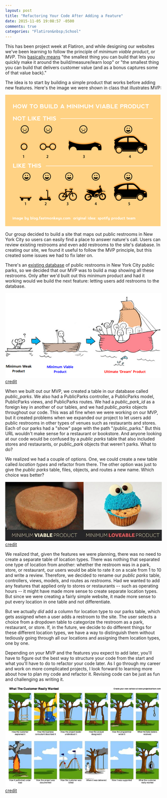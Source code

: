 ```yaml
---
layout: post
title: "Refactoring Your Code After Adding a Feature"
date: 2015-11-05 19:08:57 -0500
comments: true
categories: "Flatiron&nbsp;School"
---
```

This has been project week at Flatiron, and while designing our websites we've been learning to follow the principle of <em>minimum viable product</em>, or <em>MVP</em>. This <a href="http://leanstack.com/minimum-viable-product/">basically means</a> "the smallest thing you can build that lets you quickly make it around the build/measure/learn loop" or "the smallest thing you can build that delivers customer value (and as a bonus captures some of that value back)."

The idea is to start by building a simple product that works before adding new features. Here's the image we were shown in class that illustrates MVP:

<img src="/images/how-to-build-a-minimum-viable-product.jpg">

Our group decided to build a site that maps out public restrooms in New York City so users can easily find a place to answer nature's call. Users can review existing restrooms and even add restrooms to the site's database. In creating our site, we found it useful to follow the MVP principle, but this created some issues we had to fix later on.

There's an <a href="https://data.cityofnewyork.us/Recreation/Directory-Of-Toilets-In-Public-Parks/hjae-yuav">existing database</a> of public restrooms in New York City public parks, so we decided that our MVP was to build a map showing all these restrooms. Only after we'd built out this minimum product and had it working would we build the next feature: letting users add restrooms to the database.

<img src="/images/mvp_boat.jpg"><br>
<a href="http://transformcustomers.com/minimum-viable-product-how-it-helps-time-to-market/">credit</a>

When we built out our MVP, we created a table in our database called <em>public_parks</em>. We also had a PublicParks controller, a PublicParks model, PublicParks views, and PublicParks routes. We had a <em>public_park_id</em> as a foreign key in another of our tables, and we had <em>public_parks</em> objects throughout our code. This was all fine when we were working on our MVP, but it created problems when we expanded our project to let users add public restrooms in other types of venues such as restaurants and stores. Each of our parks had a "show" page with the path "/public_parks." But this URL wouldn't make sense for a restaurant or bookstore. And anyone looking at our code would be confused by a <em>public parks</em> table that also included stores and restaurants, or <em>public_park</em> objects that weren't parks. What to do?

We realized we had a couple of options. One, we could create a new table called <em>location types</em> and refactor from there. The other option was just to give the <em>public parks</em> table, files, objects, and routes a new name. Which choice was better?

<img src="/images/cookie.jpg"><br>
<a href="https://twitter.com/thirdmanlabs/status/445985883414872064">credit</a>

We realized that, given the features we were planning, there was no need to create a separate table of location types. There was nothing that separated one type of location from another: whether the restroom was in a park, store, or restaurant, our users would be able to rate it on a scale from 1 to 10 and write a review. Therefore, we decided to rename our <em>public parks</em> table, controllers, views, models, and routes as <em>restrooms</em>. Had we wanted to add any features that applied only to stores or restaurants -- such as operating hours -- it might have made more sense to create separate location types. But since we were creating a fairly simple website, it made more sense to put every location in one table and not differentiate.

But we actually <em>did</em> add a column for location type to our parks table, which gets assigned when a user adds a restroom to the site. The user selects a choice from a dropdown table to categorize the restroom as a park, restaurant, or store. If, in the future, we decide to do different things for these different location types, we have a way to distinguish them without tediously going through all our locations and assigning them location types, one by one.

Depending on your MVP and the features you expect to add later, you'll have to figure out the best way to structure your code from the start and what you'll have to do to refactor your code later. As I go through my career and work on more complicated projects, I look forward to learning more about how to plan my code and refactor it. Revising code can be just as fun and challenging as writing it.

<img src="/images/tree.jpg"><br>
<a href="https://www.pinterest.com/pin/433893745324229364/">credit</a>

